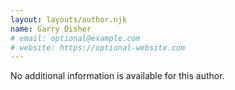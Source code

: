 ```yaml
---
layout: layouts/author.njk
name: Garry Disher
# email: optional@example.com
# website: https://optional-website.com
---
```

No additional information is available for this author.
